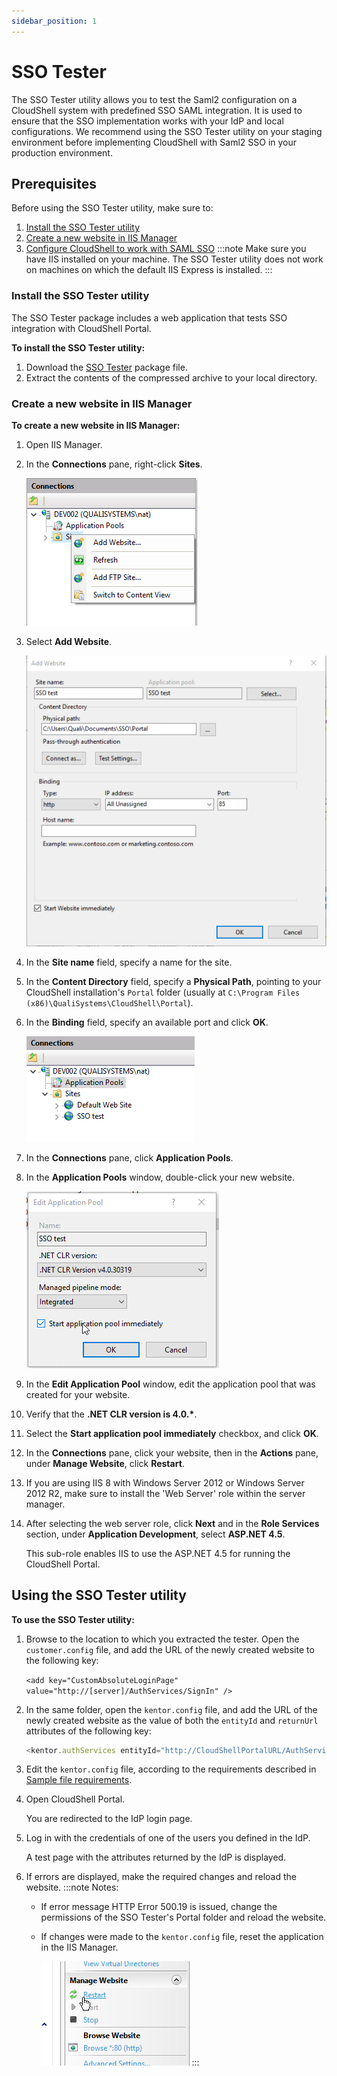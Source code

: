 ```yaml
---
sidebar_position: 1
---
```


# SSO Tester

The SSO Tester utility allows you to test the Saml2 configuration on a CloudShell system with predefined SSO SAML integration. It is used to ensure that the SSO implementation works with your IdP and local configurations. We recommend using the SSO Tester utility on your staging environment before implementing CloudShell with Saml2 SSO in your production environment.

## Prerequisites

Before using the SSO Tester utility, make sure to:

1. [Install the SSO Tester utility](../../../../../admin/cloudshell-identity-management/access-control-and-authentication/saml-authentication-configuration-sso-slo/configure-sso/sso-tester.md#install-the-sso-tester-utility)
2. [Create a new website in IIS Manager](../../../../../admin/cloudshell-identity-management/access-control-and-authentication/saml-authentication-configuration-sso-slo/configure-sso/sso-tester.md#create-a-new-website-in-iis-manager)
3. [Configure CloudShell to work with SAML SSO](../../../../../admin/cloudshell-identity-management/access-control-and-authentication/saml-authentication-configuration-sso-slo/configure-sso/index.md#configure-cloudshell-to-work-with-saml-sso)
:::note
Make sure you have IIS installed on your machine. The SSO Tester utility does not work on machines on which the default IIS Express is installed.
:::
### Install the SSO Tester utility

The SSO Tester package includes a web application that tests SSO integration with CloudShell Portal.

**To install the SSO Tester utility:**

1. Download the [SSO Tester](https://qualisystems.hosted-by-files.com/Downloadcenter/Platform%20Extensions/SSOTester/SSO%20Tester%207.2.exe) package file.
2. Extract the contents of the compressed archive to your local directory.

### Create a new website in IIS Manager

**To create a new website in IIS Manager:**

1. Open IIS Manager.
    
2. In the **Connections** pane, right-click **Sites**.
    
    ![](/Images/Admin-Guide/User-Management/SSO_Check-for-CloudShell-required_1.png)
    
3. Select **Add Website**.
    
    ![](/Images/Admin-Guide/User-Management/SSO_Check-for-CloudShell-required_2_559x541.png)
    
4. In the **Site name** field, specify a name for the site.
5. In the **Content Directory** field, specify a **Physical Path**, pointing to your CloudShell installation's `Portal` folder (usually at `C:\Program Files (x86)\QualiSystems\CloudShell\Portal`).
6. In the **Binding** field, specify an available port and click **OK**.
    
    ![](/Images/Admin-Guide/User-Management/SSO_Check-for-CloudShell-required_3.png)
    
7. In the **Connections** pane, click **Application Pools**.
    
8. In the **Application Pools** window, double-click your new website.
    
    ![](/Images/Admin-Guide/User-Management/SSO_Check-for-CloudShell-required_4.png)
    
9. In the **Edit Application Pool** window, edit the application pool that was created for your website.
10. Verify that the **.NET CLR version is 4.0.\***.
11. Select the **Start application pool immediately** checkbox, and click **OK**.
12. In the **Connections** pane, click your website, then in the **Actions** pane, under **Manage Website**, click **Restart**.
13. If you are using IIS 8 with Windows Server 2012 or Windows Server 2012 R2, make sure to install the 'Web Server' role within the server manager.
14. After selecting the web server role, click **Next** and in the **Role Services** section, under **Application Development**, select **ASP.NET 4.5**.
    
    This sub-role enables IIS to use the ASP.NET 4.5 for running the CloudShell Portal.
    

## Using the SSO Tester utility

**To use the SSO Tester utility:**

1. Browse to the location to which you extracted the tester. Open the `customer.config` file, and add the URL of the newly created website to the following key:
    
    `<add key="CustomAbsoluteLoginPage" value="http://[server]/AuthServices/SignIn" />`
    
2. In the same folder, open the `kentor.config` file, and add the URL of the newly created website as the value of both the `entityId` and `returnUrl` attributes of the following key:
    
    ```javascript
    <kentor.authServices entityId="http://CloudShellPortalURL/AuthServices" returnUrl="http://CloudShellPortalURL/">
    ```
    
3. Edit the `kentor.config` file, according to the requirements described in [Sample file requirements](../../../../../admin/cloudshell-identity-management/access-control-and-authentication/saml-authentication-configuration-sso-slo/configure-sso/index.md#sample-file-requirements).
4. Open CloudShell Portal.
    
    You are redirected to the IdP login page.
    
5. Log in with the credentials of one of the users you defined in the IdP.
    
    A test page with the attributes returned by the IdP is displayed.
    
6. If errors are displayed, make the required changes and reload the website.
    :::note Notes:
    - If error message HTTP Error 500.19 is issued, change the permissions of the SSO Tester's Portal folder and reload the website.
    - If changes were made to the `kentor.config` file, reset the application in the IIS Manager.
        
        ![](/Images/Admin-Guide/User-Management/SSO_Restart-IIS.png)
    :::